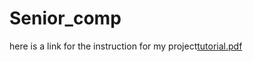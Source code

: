 # Senior_comp
here is a link for the instruction for my project[tutorial.pdf](https://github.com/VictorZhudd/Senior_comp/files/11554287/tutorial.pdf)
